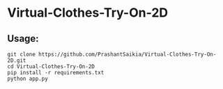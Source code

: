 # Virtual-Clothes-Try-On-2D

## Usage:
```
git clone https://github.com/PrashantSaikia/Virtual-Clothes-Try-On-2D.git
cd Virtual-Clothes-Try-On-2D
pip install -r requirements.txt
python app.py
```
